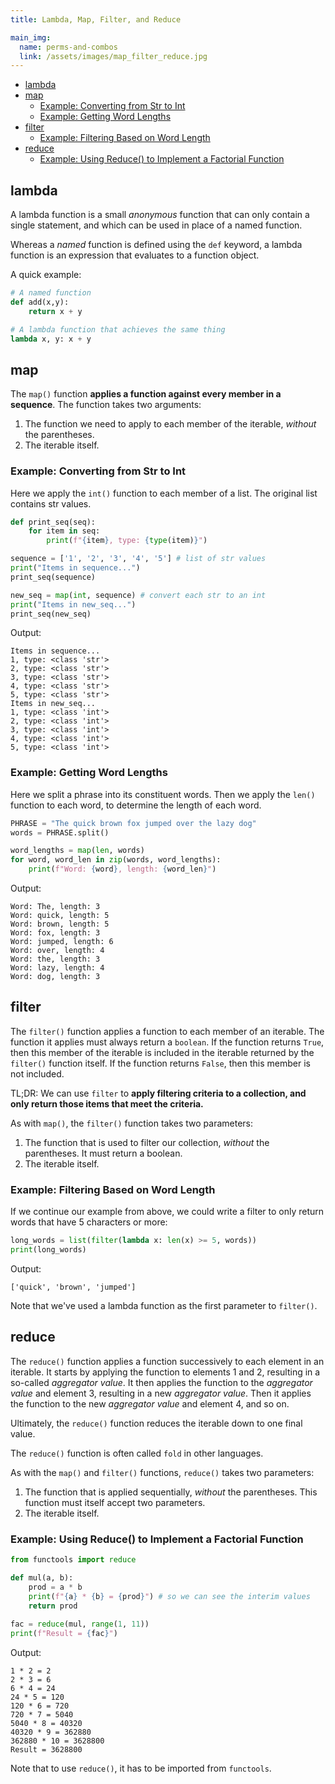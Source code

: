 ```yaml
---
title: Lambda, Map, Filter, and Reduce

main_img:
  name: perms-and-combos
  link: /assets/images/map_filter_reduce.jpg
---
```


- [lambda](#lambda)
- [map](#map)
  - [Example: Converting from Str to Int](#example-converting-from-str-to-int)
  - [Example: Getting Word Lengths](#example-getting-word-lengths)
- [filter](#filter)
  - [Example: Filtering Based on Word Length](#example-filtering-based-on-word-length)
- [reduce](#reduce)
  - [Example: Using Reduce() to Implement a Factorial Function](#example-using-reduce-to-implement-a-factorial-function)

## lambda

A lambda function is a small _anonymous_ function that can only contain a single statement, and which can be used in place of a named function.

Whereas a _named_ function is defined using the `def` keyword, a lambda function is an expression that evaluates to a function object.

A quick example:

```python
# A named function
def add(x,y):
	return x + y

# A lambda function that achieves the same thing
lambda x, y: x + y
```

## map

The `map()` function **applies a function against every member in a sequence**. The function takes two arguments:

1. The function we need to apply to each member of the iterable, _without_ the parentheses.
1. The iterable itself.

### Example: Converting from Str to Int

Here we apply the `int()` function to each member of a list.  The original list contains str values.

```python
def print_seq(seq):
    for item in seq:
        print(f"{item}, type: {type(item)}")

sequence = ['1', '2', '3', '4', '5'] # list of str values
print("Items in sequence...")
print_seq(sequence)

new_seq = map(int, sequence) # convert each str to an int
print("Items in new_seq...")
print_seq(new_seq)
```

Output:

```text
Items in sequence...
1, type: <class 'str'>
2, type: <class 'str'>
3, type: <class 'str'>
4, type: <class 'str'>
5, type: <class 'str'>
Items in new_seq...
1, type: <class 'int'>
2, type: <class 'int'>
3, type: <class 'int'>
4, type: <class 'int'>
5, type: <class 'int'>
```

### Example: Getting Word Lengths

Here we split a phrase into its constituent words.  Then we apply the `len()` function to each word, to determine the length of each word.

```python
PHRASE = "The quick brown fox jumped over the lazy dog"
words = PHRASE.split()

word_lengths = map(len, words)
for word, word_len in zip(words, word_lengths):
    print(f"Word: {word}, length: {word_len}")
```

Output:

```text
Word: The, length: 3
Word: quick, length: 5
Word: brown, length: 5
Word: fox, length: 3
Word: jumped, length: 6
Word: over, length: 4
Word: the, length: 3
Word: lazy, length: 4
Word: dog, length: 3
```

## filter

The `filter()` function applies a function to each member of an iterable.  The function it applies must always return a `boolean`.  If the function returns `True`, then this member of the iterable is included in the iterable returned by the `filter()` function itself.  If the function returns `False`, then this member is not included.

TL;DR: We can use `filter` to **apply filtering criteria to a collection, and only return those items that meet the criteria.**

As with `map()`, the `filter()` function takes two parameters:

1. The function that is used to filter our collection, _without_ the parentheses.  It must return a boolean.
1. The iterable itself.

### Example: Filtering Based on Word Length

If we continue our example from above, we could write a filter to only return words that have 5 characters or more:

```python
long_words = list(filter(lambda x: len(x) >= 5, words))
print(long_words)
```

Output:

```text
['quick', 'brown', 'jumped']
```

Note that we've used a lambda function as the first parameter to `filter()`.

## reduce

The `reduce()` function applies a function successively to each element in an iterable.  It starts by applying the function to elements 1 and 2, resulting in a so-called _aggregator value_.  It then applies the function to the _aggregator value_ and element 3, resulting in a new _aggregator value_.  Then it applies the function to the new _aggregator value_ and element 4, and so on.

Ultimately, the `reduce()` function reduces the iterable down to one final value.

The `reduce()` function is often called `fold` in other languages.

As with the `map()` and `filter()` functions, `reduce()` takes two parameters:

1. The function that is applied sequentially, _without_ the parentheses. This function must itself accept two parameters.
1. The iterable itself.

### Example: Using Reduce() to Implement a Factorial Function

```python
from functools import reduce

def mul(a, b):
    prod = a * b
    print(f"{a} * {b} = {prod}") # so we can see the interim values
    return prod
    
fac = reduce(mul, range(1, 11))
print(f"Result = {fac}")
```

Output:

```text
1 * 2 = 2
2 * 3 = 6
6 * 4 = 24
24 * 5 = 120
120 * 6 = 720
720 * 7 = 5040
5040 * 8 = 40320
40320 * 9 = 362880
362880 * 10 = 3628800
Result = 3628800
```

Note that to use `reduce()`, it has to be imported from `functools`.

